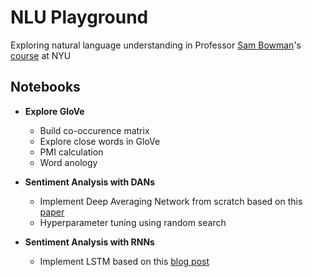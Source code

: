 # NLU Playground
Exploring natural language understanding in Professor [Sam Bowman](https://www.nyu.edu/projects/bowman/)'s [course](https://docs.google.com/document/d/1kXhxA4iit2fhAJJGOb32bb151cKLJtW8xWuyMVwqD6s/edit?usp=sharing) at NYU

## Notebooks
* **Explore GloVe** 
  - Build co-occurence matrix
  - Explore close words in GloVe
  - PMI calculation
  - Word anology
  
* **Sentiment Analysis with DANs** 
  - Implement Deep Averaging Network from scratch based on this [paper](https://people.cs.umass.edu/~miyyer/pubs/2015_acl_dan.pdf)
  - Hyperparameter tuning using random search
  
* **Sentiment Analysis with RNNs**
  - Implement LSTM based on this [blog post](https://colah.github.io/posts/2015-08-Understanding-LSTMs/)
  
